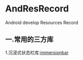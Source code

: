 # AndResRecord
Android develop Resources Record
## 一.常用的三方库
1.沉浸式状态栏库:[immersionbar](https://github.com/gyf-dev/ImmersionBar)
